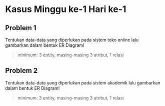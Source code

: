# Kasus Minggu ke-1 Hari ke-1

## Problem 1
Tentukan data-data yang diperlukan pada sistem toko online lalu
gambarkan dalam bentuk ER Diagram!

> minimum: 3 entity, masing-masing 3 atribut, 1 relasi

## Problem 2
Tentukan data-data yang diperlukan pada sistem akademik lalu
gambarkan dalam bentuk ER Diagram!

> minimum: 3 entity, masing-masing 3 atribut, 1 relasi
